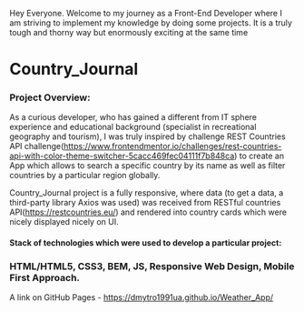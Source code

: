 Hey Everyone. Welcome to my journey as a Front-End Developer where I am striving to implement my knowledge by doing some projects. It is a truly tough and thorny way but enormously exciting at the same time

# Country_Journal

### Project Overview:

As a curious developer, who has gained a different from IT sphere experience and educational background (specialist in recreational geography and tourism), I was truly inspired by challenge REST Countries API challenge(https://www.frontendmentor.io/challenges/rest-countries-api-with-color-theme-switcher-5cacc469fec04111f7b848ca) to create an App which allows to search a specific country by its name as well as filter countries by a particular region globally.

Country_Journal project is a fully responsive, where data (to get a data, a third-party library Axios was used) was received from RESTful countries API(https://restcountries.eu/) and rendered into country cards which were nicely displayed nicely on UI.

#### Stack of technologies which were used to develop a particular project: 

### HTML/HTML5, CSS3, BEM, JS, Responsive Web Design, Mobile First Approach.

A link on GitHub Pages - https://dmytro1991ua.github.io/Weather_App/

